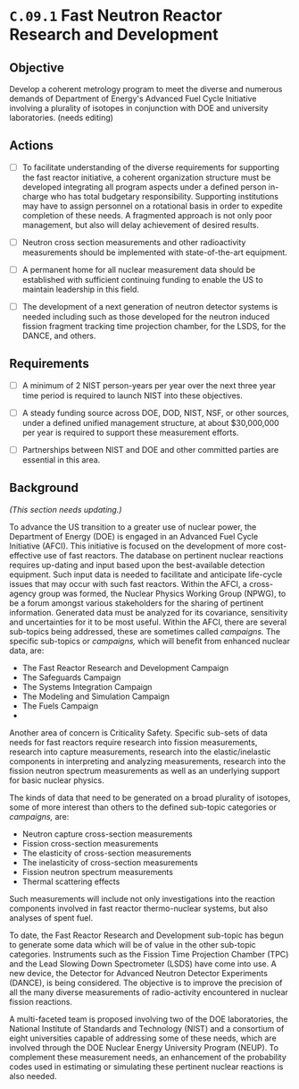 # `C.09.1` Fast Neutron Reactor Research and Development

## Objective

Develop a coherent metrology program to meet the diverse and numerous demands
of Department of Energy's Advanced Fuel Cycle Initiative involving a plurality
of isotopes in conjunction with DOE and university laboratories. (needs
editing)

## Actions

- [ ] To facilitate understanding of the diverse requirements for supporting
the fast reactor initiative, a coherent organization structure must be
developed integrating all program aspects under a defined person in-charge who
has total budgetary responsibility. Supporting institutions may have to assign
personnel on a rotational basis in order to expedite completion of these needs.
A fragmented approach is not only poor management, but also will delay
achievement of desired results.

- [ ] Neutron cross section measurements and other radioactivity measurements
should be implemented with state-of-the-art equipment.

- [ ] A permanent home for all nuclear measurement data should be established
with sufficient continuing funding to enable the US to maintain leadership in
this field.

- [ ] The development of a next generation of neutron detector systems is
needed including such as those developed for the neutron induced fission
fragment tracking time projection chamber, for the LSDS, for the DANCE, and
others.

## Requirements

- [ ] A minimum of 2 NIST person-years per year over the next three year time
period is required to launch NIST into these objectives.

- [ ] A steady funding source across DOE, DOD, NIST, NSF, or other sources,
under a defined unified management structure, at about \$30,000,000 per year is
required to support these measurement efforts.

- [ ] Partnerships between NIST and DOE and other committed parties are
essential in this area.

## Background

*(This section needs updating.)*

To advance the US transition to a greater use of nuclear power, the Department
of Energy (DOE) is engaged in an Advanced Fuel Cycle Initiative (AFCI). This
initiative is focused on the development of more cost-effective use of fast
reactors. The database on pertinent nuclear reactions requires up-dating and
input based upon the best-available detection equipment. Such input data is
needed to facilitate and anticipate life-cycle issues that may occur with such
fast reactors. Within the AFCI, a cross-agency group was formed, the Nuclear
Physics Working Group (NPWG), to be a forum amongst various stakeholders for
the sharing of pertinent information. Generated data must be analyzed for its
covariance, sensitivity and uncertainties for it to be most useful. Within the
AFCI, there are several sub-topics being addressed, these are sometimes called
*campaigns.* The specific sub-topics or *campaigns,* which will benefit from
enhanced nuclear data, are:

- The Fast Reactor Research and Development Campaign
- The Safeguards Campaign
- The Systems Integration Campaign
- The Modeling and Simulation Campaign
- The Fuels Campaign
-
Another area of concern is Criticality Safety. Specific sub-sets of data needs
for fast reactors require research into fission measurements, research into
capture measurements, research into the elastic/inelastic components in
interpreting and analyzing measurements, research into the fission neutron
spectrum measurements as well as an underlying support for basic nuclear
physics.

The kinds of data that need to be generated on a broad plurality of isotopes,
some of more interest than others to the defined sub-topic categories or
*campaigns,* are:

- Neutron capture cross-section measurements
- Fission cross-section measurements
- The elasticity of cross-section measurements
- The inelasticity of cross-section measurements
- Fission neutron spectrum measurements
- Thermal scattering effects

Such measurements will include not only investigations into the reaction
components involved in fast reactor thermo-nuclear systems, but also analyses
of spent fuel.

To date, the Fast Reactor Research and Development sub-topic has begun to
generate some data which will be of value in the other sub-topic categories.
Instruments such as the Fission Time Projection Chamber (TPC) and the Lead
Slowing Down Spectrometer (LSDS) have come into use. A new device, the Detector
for Advanced Neutron Detector Experiments (DANCE), is being considered. The
objective is to improve the precision of all the many diverse measurements of
radio-activity encountered in nuclear fission reactions.

A multi-faceted team is proposed involving two of the DOE laboratories, the
National Institute of Standards and Technology (NIST) and a consortium of eight
universities capable of addressing some of these needs, which are involved
through the DOE Nuclear Energy University Program (NEUP). To complement these
measurement needs, an enhancement of the probability codes used in estimating
or simulating these pertinent nuclear reactions is also needed.
